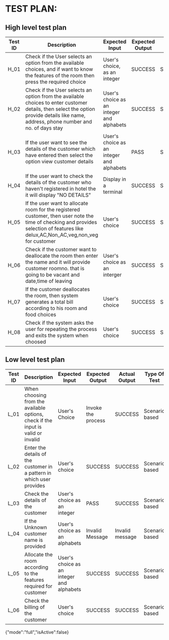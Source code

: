 # TEST PLAN:

##  High level test plan

| **Test ID** | **Description**                                              | **Expected Input** | **Expected Output** | **Actual Output** |**Type Of Test**  |    
|-------------|--------------------------------------------------------------|------------|-------------|----------------|------------------|
|  H_01       |Check if the User selects an option from the available choices, and if want to know the features of the room then press the required choice|User's choice, as an integer  | SUCCESS| SUCCESS|Requirement based |
|  H_02       |Check if the User selects an option from the available choices to enter customer details, then select the option provide details like name, address, phone number and no. of days stay  |User's choice as an integer and alphabets  | SUCCESS| SUCCESS|Requirement based |
|  H_03       |If the user want to see the details of the customer which have entered then select the option view customer details    |User's choice as an integer and alphabets| PASS | SUCCESS|Requirement based |
|  H_04       |If the user want to check the details of the customer who haven't registered in hotel the it will display "NO DETAILS"|Display in a terminal| SUCCESS| SUCCESS|Technical |
|  H_05       |If the user want to allocate room for the registered customer, then user note the time of checking and provides selection of features like delux,AC,Non_AC,veg,non_veg for customer |User's choice | SUCCESS| SUCCESS|Requirement based |
|  H_06       |Check if the customer want to deallocate the room then enter the name and it will provide customer roomno. that is going to be vacant and date,time of leaving|User's choice as an interger| SUCCESS| SUCCESS|Requirement based  |
|  H_07       |If the customer deallocates the room, then system generates a total bill according to his room and food choices |User's choice | SUCCESS| SUCCESS|Requirement based  |
|  H_08       |Check if the system asks the user for repeating the process and exits the system when choosed |User's choice | SUCCESS| SUCCESS|Scenario based |



## Low level test plan

| **Test ID** | **Description**                                              | **Expected Input** | **Expected Output** | **Actual Output** |**Type Of Test**  |    
|-------------|--------------------------------------------------------------|------------|-------------|----------------|------------------|
|  L_01       |When choosing from the available options, check if the input is valid or invalid|User's Choice| Invoke the process| SUCCESS|Scenario based |
|  L_02       |Enter the details of the customer in a pattern in which user provides  |User's choice| SUCCESS| SUCCESS|Scenario based    |
|  L_03       |Check the details of the customer| User's choice as an integer| PASS| SUCCESS|Scenario based    |
|  L_04       |If the Unknown customer name is provided |User's choice as an alphabets| Invalid Message| Invalid message|Scenario based    |
|  L_05       |Allocate the room according to the features required for customer| User's choice as an integer and alphabets| SUCCESS| SUCCESS|Scenario based    |
|  L_06       |Check the billing of the customer|User's choice | SUCCESS| SUCCESS|Scenario based    |
{"mode":"full","isActive":false}
